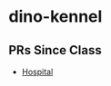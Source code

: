 # dino-kennel

## PRs Since Class
* [Hospital](https://github.com/nss-evening-cohort-11/dino-kennel/pull/26/files)